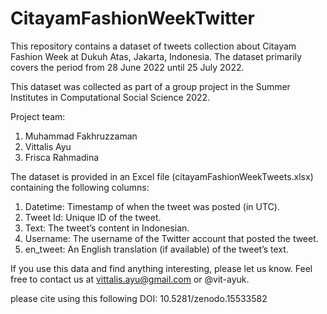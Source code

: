 # CitayamFashionWeekTwitter
This repository contains a dataset of tweets collection about Citayam Fashion Week at Dukuh Atas, Jakarta, Indonesia.
The dataset primarily covers the period from 28 June 2022 until 25 July 2022.

This dataset was collected as part of a group project in the Summer Institutes in Computational Social Science 2022.   

Project team: 
1. Muhammad Fakhruzzaman
2. Vittalis Ayu
3. Frisca Rahmadina

The dataset is provided in an Excel file (citayamFashionWeekTweets.xlsx) containing the following columns:
1. Datetime: Timestamp of when the tweet was posted (in UTC).
2. Tweet Id: Unique ID of the tweet.
3. Text: The tweet’s content in Indonesian.
4. Username: The username of the Twitter account that posted the tweet.
5. en_tweet: An English translation (if available) of the tweet’s text.

If you use this data and find anything interesting, please let us know. Feel free to contact us at vittalis.ayu@gmail.com or @vit-ayuk.

please cite using this following DOI: 10.5281/zenodo.15533582 
